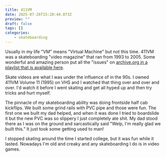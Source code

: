 ```yaml
---
title: 411VM
date: 2025-07-26T15:28:44.073Z
preview: ""
draft: false
tags: []
categories:
    - skateboarding
---
```

Usually in my life "VM" means "Virtual Machine" but not this time. 411VM was a skateboarding "video magazine" that ran from 1993 to 2005. Some wonderful and amazing person put all the "issues" on [archive.org in a playlist that is available here](https://archive.org/details/411-vm-best-of-411-vol.-7-2001).

Skate videos are what I was under the influence of in the 90s. I owned 411VM Volume 11 (1995) on VHS and I watched that thing over and over and over. I'd watch it before I went skating and get all hyped up and then try tricks and hurt myself.

The pinnacle of my skateboarding ability was doing frontside half cab kickflips. We built some grind rails with PVC pipe and those were fun. The first one we built my dad helped, and when it was done I tried to boardslide it but the new PVC was so slippery I just completely ate shit. My dad stood there as I was on the ground and sarcastically said "Welp, I'm really glad we built this." It just took some getting used to man!

I stopped skating around the time I started college, but it was fun while it lasted. Nowadays I'm old and creaky and any skateboarding I do is in video games.